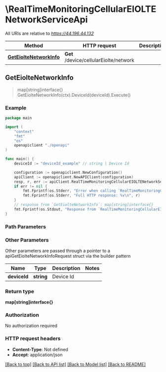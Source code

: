 # \RealTimeMonitoringCellularEIOLTENetworkServiceApi

All URIs are relative to *https://44.196.44.132*

Method | HTTP request | Description
------------- | ------------- | -------------
[**GetEiolteNetworkInfo**](RealTimeMonitoringCellularEIOLTENetworkServiceApi.md#GetEiolteNetworkInfo) | **Get** /device/cellularEiolte/network | 



## GetEiolteNetworkInfo

> map[string]interface{} GetEiolteNetworkInfo(ctx).DeviceId(deviceId).Execute()





### Example

```go
package main

import (
    "context"
    "fmt"
    "os"
    openapiclient "./openapi"
)

func main() {
    deviceId := "deviceId_example" // string | Device Id

    configuration := openapiclient.NewConfiguration()
    apiClient := openapiclient.NewAPIClient(configuration)
    resp, r, err := apiClient.RealTimeMonitoringCellularEIOLTENetworkServiceApi.GetEiolteNetworkInfo(context.Background()).DeviceId(deviceId).Execute()
    if err != nil {
        fmt.Fprintf(os.Stderr, "Error when calling `RealTimeMonitoringCellularEIOLTENetworkServiceApi.GetEiolteNetworkInfo``: %v\n", err)
        fmt.Fprintf(os.Stderr, "Full HTTP response: %v\n", r)
    }
    // response from `GetEiolteNetworkInfo`: map[string]interface{}
    fmt.Fprintf(os.Stdout, "Response from `RealTimeMonitoringCellularEIOLTENetworkServiceApi.GetEiolteNetworkInfo`: %v\n", resp)
}
```

### Path Parameters



### Other Parameters

Other parameters are passed through a pointer to a apiGetEiolteNetworkInfoRequest struct via the builder pattern


Name | Type | Description  | Notes
------------- | ------------- | ------------- | -------------
 **deviceId** | **string** | Device Id | 

### Return type

**map[string]interface{}**

### Authorization

No authorization required

### HTTP request headers

- **Content-Type**: Not defined
- **Accept**: application/json

[[Back to top]](#) [[Back to API list]](../README.md#documentation-for-api-endpoints)
[[Back to Model list]](../README.md#documentation-for-models)
[[Back to README]](../README.md)

